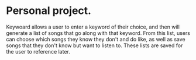 # Personal project. 

Keywoard allows a user to enter a keyword of their choice, and then will generate a list of songs that go along with that keyword. From this list, users can choose which songs they know they don't and do like, as well as save songs that they don't know but want to listen to. These lists are saved for the user to reference later.
